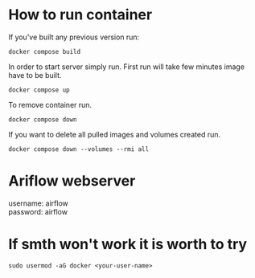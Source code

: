 # How to run container
If you've built any previous version run:
```
docker compose build
```

In order to start server simply run. First run will take few minutes image have to be built.
```
docker compose up
```

To remove container run.
```
docker compose down
```

If you want to delete all pulled images and volumes created run.
```
docker compose down --volumes --rmi all
```

# Ariflow webserver

username: airflow \
password: airflow

# If smth won't work it is worth to try
```
sudo usermod -aG docker <your-user-name>
```

